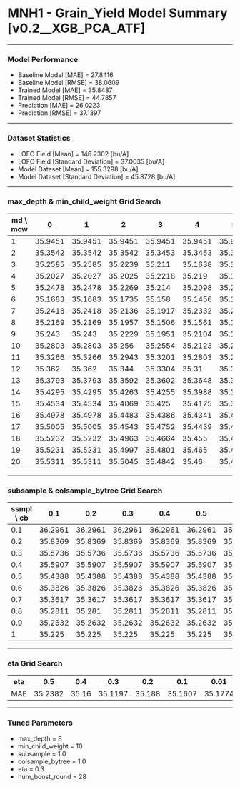 # MNH1 - Grain_Yield Model Summary [v0.2__XGB_PCA_ATF]

***

### Model Performance

- Baseline Model [MAE] = 27.8416
- Baseline Model [RMSE] = 38.0609
- Trained Model [MAE] = 35.8487
- Trained Model [RMSE] = 44.7857
- Prediction [MAE] = 26.0223
- Prediction [RMSE] = 37.1397
***

### Dataset Statistics

- LOFO Field [Mean] = 146.2302 [bu/A]
- LOFO Field [Standard Deviation] = 37.0035 [bu/A]
- Model Dataset [Mean] = 155.3298 [bu/A]
- Model Dataset [Standard Deviation] = 45.8728 [bu/A]
***

### max_depth & min_child_weight Grid Search

|   md \ mcw |       0 |       1 |       2 |       3 |       4 |       5 |       6 |       7 |       8 |       9 |      10 |      11 |      12 |      13 |      14 |      15 |      16 |      17 |      18 |      19 |      20 |
|------------|---------|---------|---------|---------|---------|---------|---------|---------|---------|---------|---------|---------|---------|---------|---------|---------|---------|---------|---------|---------|---------|
|          1 | 35.9451 | 35.9451 | 35.9451 | 35.9451 | 35.9451 | 35.9451 | 35.9473 | 35.9818 | 36.0468 | 36.0468 | 36.0468 | 36.0468 | 36.0468 | 36.0468 | 36.023  | 36.074  | 35.9905 | 35.9905 | 35.9905 | 35.9905 | 35.9905 |
|          2 | 35.3542 | 35.3542 | 35.3542 | 35.3453 | 35.3453 | 35.3548 | 35.2871 | 35.445  | 35.2573 | 35.3155 | 35.3072 | 35.3089 | 35.3696 | 35.3596 | 35.3402 | 35.2603 | 35.5061 | 35.3701 | 35.3776 | 35.3285 | 35.2834 |
|          3 | 35.2585 | 35.2585 | 35.2239 | 35.211  | 35.1638 | 35.1616 | 35.228  | 35.1545 | 35.2003 | 35.1725 | 35.1827 | 35.1852 | 35.2109 | 35.1908 | 35.1757 | 35.1955 | 35.2193 | 35.2311 | 35.2317 | 35.1892 | 35.2611 |
|          4 | 35.2027 | 35.2027 | 35.2025 | 35.2218 | 35.219  | 35.1631 | 35.1755 | 35.1607 | 35.1551 | 35.1788 | 35.205  | 35.1754 | 35.2121 | 35.2164 | 35.1746 | 35.1727 | 35.1503 | 35.1821 | 35.2191 | 35.2442 | 35.2122 |
|          5 | 35.2478 | 35.2478 | 35.2269 | 35.214  | 35.2098 | 35.2009 | 35.2229 | 35.2015 | 35.1943 | 35.1809 | 35.1539 | 35.1973 | 35.1877 | 35.2334 | 35.1769 | 35.193  | 35.2229 | 35.188  | 35.2767 | 35.1956 | 35.1932 |
|          6 | 35.1683 | 35.1683 | 35.1735 | 35.158  | 35.1456 | 35.1986 | 35.2034 | 35.1726 | 35.1604 | 35.1812 | 35.1497 | 35.1697 | 35.1771 | 35.1798 | 35.2008 | 35.1939 | 35.199  | 35.1845 | 35.2134 | 35.1724 | 35.2105 |
|          7 | 35.2418 | 35.2418 | 35.2136 | 35.1917 | 35.2332 | 35.21   | 35.2246 | 35.1837 | 35.2187 | 35.2207 | 35.2208 | 35.1656 | 35.1389 | 35.2037 | 35.193  | 35.1852 | 35.183  | 35.144  | 35.2116 | 35.1805 | 35.1834 |
|          8 | 35.2169 | 35.2169 | 35.1957 | 35.1506 | 35.1561 | 35.1695 | 35.1892 | 35.1651 | 35.1765 | 35.1608 | 35.1197 | 35.1863 | 35.167  | 35.1693 | 35.1811 | 35.1749 | 35.1638 | 35.1914 | 35.2013 | 35.1982 | 35.1467 |
|          9 | 35.243  | 35.243  | 35.2229 | 35.1951 | 35.2104 | 35.1912 | 35.2335 | 35.241  | 35.1926 | 35.2075 | 35.1964 | 35.2161 | 35.1925 | 35.1594 | 35.2076 | 35.1787 | 35.2016 | 35.1827 | 35.2049 | 35.1705 | 35.2058 |
|         10 | 35.2803 | 35.2803 | 35.256  | 35.2554 | 35.2123 | 35.2347 | 35.2647 | 35.2597 | 35.224  | 35.205  | 35.2372 | 35.1959 | 35.2302 | 35.2236 | 35.1705 | 35.1875 | 35.2252 | 35.1912 | 35.2308 | 35.2195 | 35.1583 |
|         11 | 35.3266 | 35.3266 | 35.2943 | 35.3201 | 35.2803 | 35.2629 | 35.2715 | 35.2654 | 35.2449 | 35.2579 | 35.2595 | 35.2444 | 35.1988 | 35.2713 | 35.2342 | 35.1968 | 35.2019 | 35.2125 | 35.1895 | 35.2231 | 35.1805 |
|         12 | 35.362  | 35.362  | 35.344  | 35.3304 | 35.31   | 35.3025 | 35.3115 | 35.2847 | 35.2683 | 35.2596 | 35.2885 | 35.2635 | 35.2489 | 35.245  | 35.2662 | 35.2465 | 35.2245 | 35.2377 | 35.2369 | 35.2384 | 35.2317 |
|         13 | 35.3793 | 35.3793 | 35.3592 | 35.3602 | 35.3648 | 35.3353 | 35.3019 | 35.317  | 35.3133 | 35.2793 | 35.2875 | 35.2827 | 35.2919 | 35.2743 | 35.2621 | 35.2804 | 35.2221 | 35.248  | 35.2403 | 35.2407 | 35.1946 |
|         14 | 35.4295 | 35.4295 | 35.4263 | 35.4255 | 35.3988 | 35.3803 | 35.3588 | 35.3517 | 35.3513 | 35.2964 | 35.3156 | 35.3065 | 35.2854 | 35.2916 | 35.2762 | 35.2901 | 35.2743 | 35.256  | 35.2499 | 35.2777 | 35.2283 |
|         15 | 35.4534 | 35.4534 | 35.4069 | 35.425  | 35.4125 | 35.3846 | 35.3798 | 35.3612 | 35.331  | 35.3308 | 35.3428 | 35.3351 | 35.3194 | 35.3259 | 35.2987 | 35.2923 | 35.2787 | 35.2629 | 35.2599 | 35.2744 | 35.2487 |
|         16 | 35.4978 | 35.4978 | 35.4483 | 35.4386 | 35.4341 | 35.4126 | 35.3961 | 35.382  | 35.355  | 35.366  | 35.3491 | 35.3447 | 35.3406 | 35.3145 | 35.32   | 35.3044 | 35.2711 | 35.2858 | 35.2932 | 35.2664 | 35.2722 |
|         17 | 35.5005 | 35.5005 | 35.4543 | 35.4752 | 35.4439 | 35.424  | 35.3991 | 35.3968 | 35.3737 | 35.3701 | 35.3622 | 35.3358 | 35.3489 | 35.3376 | 35.3316 | 35.341  | 35.2932 | 35.3044 | 35.3019 | 35.2879 | 35.2628 |
|         18 | 35.5232 | 35.5232 | 35.4963 | 35.4664 | 35.455  | 35.4368 | 35.4194 | 35.3903 | 35.377  | 35.3735 | 35.3825 | 35.3554 | 35.3624 | 35.3473 | 35.3249 | 35.3296 | 35.314  | 35.3158 | 35.3112 | 35.2872 | 35.2677 |
|         19 | 35.5231 | 35.5231 | 35.4997 | 35.4801 | 35.465  | 35.4472 | 35.434  | 35.396  | 35.3885 | 35.3841 | 35.3922 | 35.3655 | 35.378  | 35.3536 | 35.372  | 35.3246 | 35.3297 | 35.3178 | 35.3211 | 35.2942 | 35.2763 |
|         20 | 35.5311 | 35.5311 | 35.5045 | 35.4842 | 35.46   | 35.4449 | 35.4436 | 35.4199 | 35.4045 | 35.3981 | 35.3778 | 35.3722 | 35.3907 | 35.3626 | 35.357  | 35.341  | 35.3361 | 35.3263 | 35.3293 | 35.3001 | 35.2826 |

***

### subsample & colsample_bytree Grid Search

|   ssmpl \ cb |     0.1 |     0.2 |     0.3 |     0.4 |     0.5 |     0.6 |     0.7 |     0.8 |     0.9 |     1.0 |
|--------------|---------|---------|---------|---------|---------|---------|---------|---------|---------|---------|
|          0.1 | 36.2961 | 36.2961 | 36.2961 | 36.2961 | 36.2961 | 36.2961 | 36.2961 | 36.2961 | 36.2961 | 36.5155 |
|          0.2 | 35.8369 | 35.8369 | 35.8369 | 35.8369 | 35.8369 | 35.8369 | 35.8369 | 35.8369 | 35.8369 | 35.7211 |
|          0.3 | 35.5736 | 35.5736 | 35.5736 | 35.5736 | 35.5736 | 35.5736 | 35.5736 | 35.5736 | 35.5736 | 35.595  |
|          0.4 | 35.5907 | 35.5907 | 35.5907 | 35.5907 | 35.5907 | 35.5907 | 35.5907 | 35.5907 | 35.5907 | 35.3725 |
|          0.5 | 35.4388 | 35.4388 | 35.4388 | 35.4388 | 35.4388 | 35.4388 | 35.4388 | 35.4388 | 35.4388 | 35.4063 |
|          0.6 | 35.3826 | 35.3826 | 35.3826 | 35.3826 | 35.3826 | 35.3826 | 35.3826 | 35.3826 | 35.3826 | 35.4165 |
|          0.7 | 35.3617 | 35.3617 | 35.3617 | 35.3617 | 35.3617 | 35.3617 | 35.3617 | 35.3617 | 35.3617 | 35.3241 |
|          0.8 | 35.2811 | 35.281  | 35.2811 | 35.2811 | 35.2811 | 35.2811 | 35.2811 | 35.281  | 35.2811 | 35.2714 |
|          0.9 | 35.2632 | 35.2632 | 35.2632 | 35.2632 | 35.2632 | 35.2632 | 35.2632 | 35.2632 | 35.2632 | 35.1989 |
|          1   | 35.225  | 35.225  | 35.225  | 35.225  | 35.225  | 35.225  | 35.225  | 35.225  | 35.225  | 35.1197 |

***

### eta Grid Search

| eta   |     0.5 |   0.4 |     0.3 |    0.2 |     0.1 |    0.01 |   0.001 |
|-------|---------|-------|---------|--------|---------|---------|---------|
| MAE   | 35.2382 | 35.16 | 35.1197 | 35.188 | 35.1607 | 35.1774 | 63.0337 |

***

### Tuned Parameters

- max_depth = 8
- min_child_weight = 10
- subsample = 1.0
- colsample_bytree = 1.0
- eta = 0.3
- num_boost_round = 28
